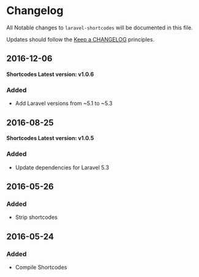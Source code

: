 # Changelog

All Notable changes to `laravel-shortcodes` will be documented in this file.

Updates should follow the [Keep a CHANGELOG](http://github.com/webwizo/laravel-shortcodes) principles.

## 2016-12-06

#### Shortcodes Latest version: v1.0.6

### Added
- Add Laravel versions from ~5.1 to ~5.3

## 2016-08-25

#### Shortcodes Latest version: v1.0.5

### Added
- Update dependencies for Laravel 5.3 


## 2016-05-26

### Added
- Strip shortcodes


## 2016-05-24

### Added
- Compile Shortcodes


